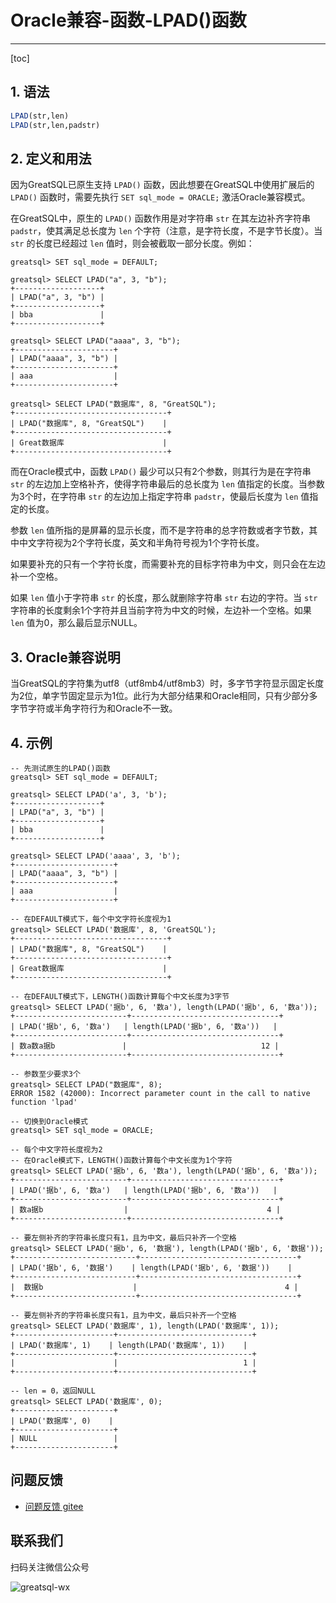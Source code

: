 # Oracle兼容-函数-LPAD()函数
---
[toc]

## 1. 语法

```sql
LPAD(str,len)
LPAD(str,len,padstr)
```

## 2. 定义和用法
因为GreatSQL已原生支持 `LPAD()` 函数，因此想要在GreatSQL中使用扩展后的 `LPAD()` 函数时，需要先执行 `SET sql_mode = ORACLE;` 激活Oracle兼容模式。

在GreatSQL中，原生的 `LPAD()` 函数作用是对字符串 `str` 在其左边补齐字符串 `padstr`，使其满足总长度为 `len` 个字符（注意，是字符长度，不是字节长度）。当 `str` 的长度已经超过 `len` 值时，则会被截取一部分长度。例如：
```
greatsql> SET sql_mode = DEFAULT;

greatsql> SELECT LPAD("a", 3, "b");
+-------------------+
| LPAD("a", 3, "b") |
+-------------------+
| bba               |
+-------------------+

greatsql> SELECT LPAD("aaaa", 3, "b");
+----------------------+
| LPAD("aaaa", 3, "b") |
+----------------------+
| aaa                  |
+----------------------+

greatsql> SELECT LPAD("数据库", 8, "GreatSQL");
+----------------------------------+
| LPAD("数据库", 8, "GreatSQL")    |
+----------------------------------+
| Great数据库                      |
+----------------------------------+
```

而在Oracle模式中，函数 `LPAD()` 最少可以只有2个参数，则其行为是在字符串 `str` 的左边加上空格补齐，使得字符串最后的总长度为 `len` 值指定的长度。当参数为3个时，在字符串 `str` 的左边加上指定字符串 `padstr`，使最后长度为 `len` 值指定的长度。

参数 `len` 值所指的是屏幕的显示长度，而不是字符串的总字符数或者字节数，其中中文字符视为2个字符长度，英文和半角符号视为1个字符长度。

如果要补充的只有一个字符长度，而需要补充的目标字符串为中文，则只会在左边补一个空格。

如果 `len` 值小于字符串 `str` 的长度，那么就删除字符串 `str` 右边的字符。当 `str` 字符串的长度剩余1个字符并且当前字符为中文的时候，左边补一个空格。如果 `len` 值为0，那么最后显示NULL。


## 3. Oracle兼容说明
当GreatSQL的字符集为utf8（utf8mb4/utf8mb3）时，多字节字符显示固定长度为2位，单字节固定显示为1位。此行为大部分结果和Oracle相同，只有少部分多字节字符或半角字符行为和Oracle不一致。


## 4. 示例

```
-- 先测试原生的LPAD()函数
greatsql> SET sql_mode = DEFAULT;

greatsql> SELECT LPAD('a', 3, 'b');
+-------------------+
| LPAD("a", 3, "b") |
+-------------------+
| bba               |
+-------------------+

greatsql> SELECT LPAD('aaaa', 3, 'b');
+----------------------+
| LPAD("aaaa", 3, "b") |
+----------------------+
| aaa                  |
+----------------------+

-- 在DEFAULT模式下，每个中文字符长度视为1
greatsql> SELECT LPAD('数据库', 8, 'GreatSQL');
+----------------------------------+
| LPAD("数据库", 8, "GreatSQL")    |
+----------------------------------+
| Great数据库                      |
+----------------------------------+

-- 在DEFAULT模式下，LENGTH()函数计算每个中文长度为3字节
greatsql> SELECT LPAD('据b', 6, '数a'), length(LPAD('据b', 6, '数a'));
+-------------------------+---------------------------------+
| LPAD('据b', 6, '数a')   | length(LPAD('据b', 6, '数a'))   |
+-------------------------+---------------------------------+
| 数a数a据b               |                              12 |
+-------------------------+---------------------------------+

-- 参数至少要求3个
greatsql> SELECT LPAD("数据库", 8);
ERROR 1582 (42000): Incorrect parameter count in the call to native function 'lpad'

-- 切换到Oracle模式
greatsql> SET sql_mode = ORACLE;

-- 每个中文字符长度视为2
-- 在Oracle模式下，LENGTH()函数计算每个中文长度为1个字符
greatsql> SELECT LPAD('据b', 6, '数a'), length(LPAD('据b', 6, '数a'));
+-------------------------+---------------------------------+
| LPAD('据b', 6, '数a')   | length(LPAD('据b', 6, '数a'))   |
+-------------------------+---------------------------------+
| 数a据b                  |                               4 |
+-------------------------+---------------------------------+

-- 要左侧补齐的字符串长度只有1，且为中文，最后只补齐一个空格
greatsql> SELECT LPAD('据b', 6, '数据'), length(LPAD('据b', 6, '数据'));
+---------------------------+-----------------------------------+
| LPAD('据b', 6, '数据')    | length(LPAD('据b', 6, '数据'))    |
+---------------------------+-----------------------------------+
|  数据b                    |                                 4 |
+---------------------------+-----------------------------------+

-- 要左侧补齐的字符串长度只有1，且为中文，最后只补齐一个空格
greatsql> SELECT LPAD('数据库', 1), length(LPAD('数据库', 1));
+----------------------+------------------------------+
| LPAD('数据库', 1)    | length(LPAD('数据库', 1))    |
+----------------------+------------------------------+
|                      |                            1 |
+----------------------+------------------------------+

-- len = 0，返回NULL
greatsql> SELECT LPAD('数据库', 0);
+----------------------+
| LPAD('数据库', 0)    |
+----------------------+
| NULL                 |
+----------------------+
```




**问题反馈**
---
- [问题反馈 gitee](https://gitee.com/GreatSQL/GreatSQL-Manual/issues)


**联系我们**
---

扫码关注微信公众号

![greatsql-wx](../greatsql-wx.jpg)
